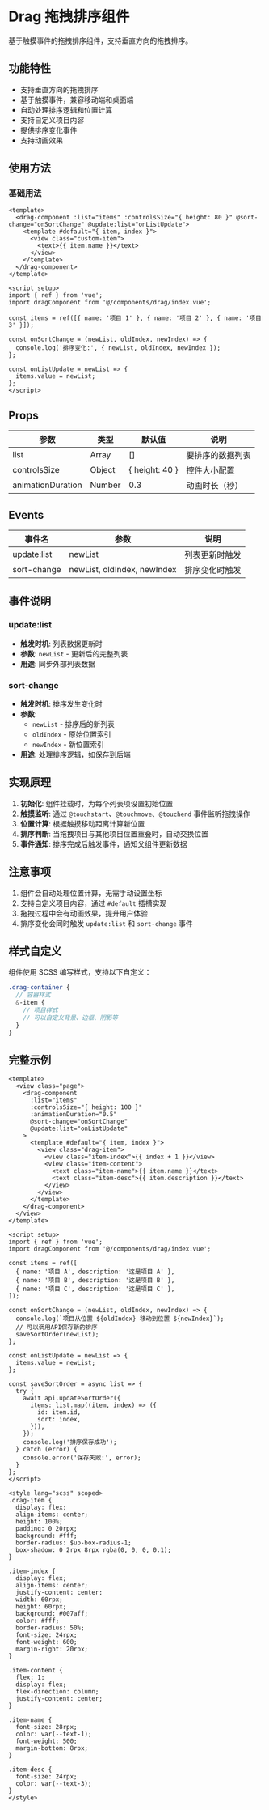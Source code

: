 # Drag 拖拽排序组件

基于触摸事件的拖拽排序组件，支持垂直方向的拖拽排序。

## 功能特性

- 支持垂直方向的拖拽排序
- 基于触摸事件，兼容移动端和桌面端
- 自动处理排序逻辑和位置计算
- 支持自定义项目内容
- 提供排序变化事件
- 支持动画效果

## 使用方法

### 基础用法

```vue
<template>
  <drag-component :list="items" :controlsSize="{ height: 80 }" @sort-change="onSortChange" @update:list="onListUpdate">
    <template #default="{ item, index }">
      <view class="custom-item">
        <text>{{ item.name }}</text>
      </view>
    </template>
  </drag-component>
</template>

<script setup>
import { ref } from 'vue';
import dragComponent from '@/components/drag/index.vue';

const items = ref([{ name: '项目 1' }, { name: '项目 2' }, { name: '项目 3' }]);

const onSortChange = (newList, oldIndex, newIndex) => {
  console.log('排序变化:', { newList, oldIndex, newIndex });
};

const onListUpdate = newList => {
  items.value = newList;
};
</script>
```

## Props

| 参数              | 类型   | 默认值         | 说明             |
| ----------------- | ------ | -------------- | ---------------- |
| list              | Array  | []             | 要排序的数据列表 |
| controlsSize      | Object | { height: 40 } | 控件大小配置     |
| animationDuration | Number | 0.3            | 动画时长（秒）   |

## Events

| 事件名      | 参数                        | 说明           |
| ----------- | --------------------------- | -------------- |
| update:list | newList                     | 列表更新时触发 |
| sort-change | newList, oldIndex, newIndex | 排序变化时触发 |

## 事件说明

### update:list

- **触发时机**: 列表数据更新时
- **参数**: `newList` - 更新后的完整列表
- **用途**: 同步外部列表数据

### sort-change

- **触发时机**: 排序发生变化时
- **参数**:
  - `newList` - 排序后的新列表
  - `oldIndex` - 原始位置索引
  - `newIndex` - 新位置索引
- **用途**: 处理排序逻辑，如保存到后端

## 实现原理

1. **初始化**: 组件挂载时，为每个列表项设置初始位置
2. **触摸监听**: 通过 `@touchstart`、`@touchmove`、`@touchend` 事件监听拖拽操作
3. **位置计算**: 根据触摸移动距离计算新位置
4. **排序判断**: 当拖拽项目与其他项目位置重叠时，自动交换位置
5. **事件通知**: 排序完成后触发事件，通知父组件更新数据

## 注意事项

1. 组件会自动处理位置计算，无需手动设置坐标
2. 支持自定义项目内容，通过 `#default` 插槽实现
3. 拖拽过程中会有动画效果，提升用户体验
4. 排序变化会同时触发 `update:list` 和 `sort-change` 事件

## 样式自定义

组件使用 SCSS 编写样式，支持以下自定义：

```scss
.drag-container {
  // 容器样式
  &-item {
    // 项目样式
    // 可以自定义背景、边框、阴影等
  }
}
```

## 完整示例

```vue
<template>
  <view class="page">
    <drag-component
      :list="items"
      :controlsSize="{ height: 100 }"
      :animationDuration="0.5"
      @sort-change="onSortChange"
      @update:list="onListUpdate"
    >
      <template #default="{ item, index }">
        <view class="drag-item">
          <view class="item-index">{{ index + 1 }}</view>
          <view class="item-content">
            <text class="item-name">{{ item.name }}</text>
            <text class="item-desc">{{ item.description }}</text>
          </view>
        </view>
      </template>
    </drag-component>
  </view>
</template>

<script setup>
import { ref } from 'vue';
import dragComponent from '@/components/drag/index.vue';

const items = ref([
  { name: '项目 A', description: '这是项目 A' },
  { name: '项目 B', description: '这是项目 B' },
  { name: '项目 C', description: '这是项目 C' },
]);

const onSortChange = (newList, oldIndex, newIndex) => {
  console.log(`项目从位置 ${oldIndex} 移动到位置 ${newIndex}`);
  // 可以调用API保存新的排序
  saveSortOrder(newList);
};

const onListUpdate = newList => {
  items.value = newList;
};

const saveSortOrder = async list => {
  try {
    await api.updateSortOrder({
      items: list.map((item, index) => ({
        id: item.id,
        sort: index,
      })),
    });
    console.log('排序保存成功');
  } catch (error) {
    console.error('保存失败:', error);
  }
};
</script>

<style lang="scss" scoped>
.drag-item {
  display: flex;
  align-items: center;
  height: 100%;
  padding: 0 20rpx;
  background: #fff;
  border-radius: $up-box-radius-1;
  box-shadow: 0 2rpx 8rpx rgba(0, 0, 0, 0.1);
}

.item-index {
  display: flex;
  align-items: center;
  justify-content: center;
  width: 60rpx;
  height: 60rpx;
  background: #007aff;
  color: #fff;
  border-radius: 50%;
  font-size: 24rpx;
  font-weight: 600;
  margin-right: 20rpx;
}

.item-content {
  flex: 1;
  display: flex;
  flex-direction: column;
  justify-content: center;
}

.item-name {
  font-size: 28rpx;
  color: var(--text-1);
  font-weight: 500;
  margin-bottom: 8rpx;
}

.item-desc {
  font-size: 24rpx;
  color: var(--text-3);
}
</style>
```
